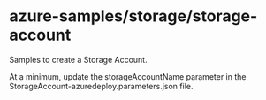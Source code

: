 # azure-samples/storage/storage-account
Samples to create a Storage Account.

At a minimum, update the storageAccountName parameter in the 
StorageAccount-azuredeploy.parameters.json file.
